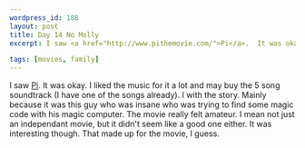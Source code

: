 ```yaml
--- 
wordpress_id: 188
layout: post
title: Day 14 No Molly
excerpt: I saw <a href="http://www.pithemovie.com/">Pi</a>.  It was okay.  I liked the music for it a lot and may buy the 5 song soundtrack (I have one of the songs already).  I with the story.  Mainly because it was this guy who was insane who was trying to find some magic code with his magic computer.  The movie really felt amateur.  I mean not just an independant movie, but it didn't seem like a good one either.  It was interesting though.  That made up for the movie, I guess.

tags: [movies, family]
---
```


I saw <a href="http://www.pithemovie.com/">Pi</a>.  It was okay.  I liked the music for it a lot and may buy the 5 song soundtrack (I have one of the songs already).  I with the story.  Mainly because it was this guy who was insane who was trying to find some magic code with his magic computer.  The movie really felt amateur.  I mean not just an independant movie, but it didn't seem like a good one either.  It was interesting though.  That made up for the movie, I guess.
